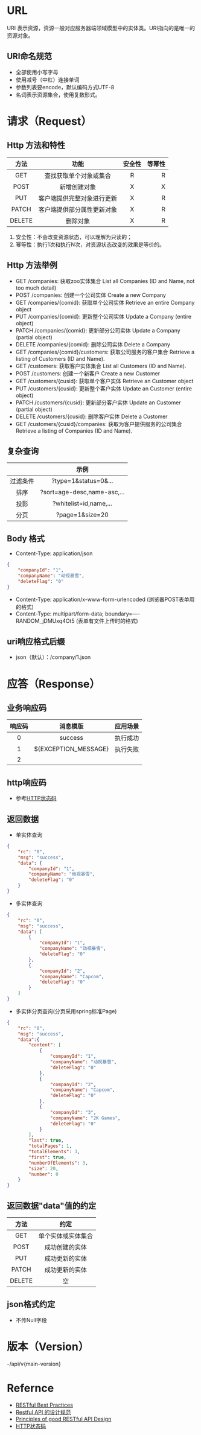 # URL
URI 表示资源，资源一般对应服务器端领域模型中的实体类。URI指向的是唯一的资源对象。
## URI命名规范
- 全部使用小写字母
- 使用减号（中杠）连接单词
- 参数列表要encode，默认编码方式UTF-8
- 名词表示资源集合，使用复数形式。

# 请求（Request）
## Http 方法和特性
| 方法        | 功能                       | 安全性  | 等幂性 |
|:-----------:|:--------------------------:|:-------:|-------:|
| GET         | 查找获取单个对象或集合     | R       | R      |
| POST        | 新增创建对象               | X       | X      |
| PUT         | 客户端提供完整对象进行更新 | X       | R      |
| PATCH       | 客户端提供部分属性更新对象 | X       | R      |
| DELETE      | 删除对象                   | X       | R      |

1. 安全性：不会改变资源状态，可以理解为只读的；
2. 幂等性：执行1次和执行N次，对资源状态改变的效果是等价的。

## Http 方法举例
- GET /companies: 获取zoo实体集合 List all Companies (ID and Name, not too much detail)
- POST /companies: 创建一个公司实体 Create a new Company
- GET /companies/{comid}: 获取单个公司实体 Retrieve an entire Company object
- PUT /companies/{comid}: 更新整个公司实体 Update a Company (entire object)
- PATCH /companies/{comid}: 更新部分公司实体 Update a Company (partial object)
- DELETE /companies/{comid}: 删除公司实体 Delete a Company
- GET /companies/{comid}/customers: 获取公司服务的客户集合 Retrieve a listing of Customers (ID and Name).
- GET /customers: 获取客户实体集合 List all Customers (ID and Name).
- POST /customers: 创建一个新客户 Create a new Customer
- GET /customers/{cusid}: 获取单个客户实体 Retrieve an Customer object
- PUT /customers/{cusid}: 更新整个客户实体 Update an Customer (entire object)
- PATCH /customers/{cusid}: 更新部分客户实体 Update an Customer (partial object)
- DELETE /customers/{cusid}: 删除客户实体 Delete a Customer
- GET /customers/{cusid}/companies: 获取为客户提供服务的公司集合 Retrieve a listing of Companies (ID and Name).

## 复杂查询
|          | 示例                        |
|:--------:|:---------------------------:|
| 过滤条件 | ?type=1&status=0&...        |
| 排序     | ?sort=age-desc,name-asc,... |
| 投影     | ?whitelist=id,name,...      |
| 分页     | ?page=1&size=20             |

## Body 格式

- Content-Type: application/json
```json
{
    "companyId": "1",
    "companyName": "动视暴雪",
    "deleteFlag": "0" 
}
```
- Content-Type: application/x-www-form-urlencoded (浏览器POST表单用的格式)
- Content-Type: multipart/form-data; boundary=—-RANDOM_jDMUxq4Ot5 (表单有文件上传时的格式)

## uri响应格式后缀
- json（默认）：/company/1.json

# 应答（Response）

## 业务响应码
| 响应码 | 消息模版             | 应用场景 |
|:------:|:--------------------:|:--------:|
| 0      | success              | 执行成功 |
| 1      | ${EXCEPTION_MESSAGE} | 执行失败 |
| 2      |                      |          |

## http响应码
- 参考[HTTP状态码](http://baike.baidu.com/link?url=wlRdinTy-Zq_2ZGJNWPwABqblA2V2TnbNBr4sOSoF1-hzFRsdZe37VVhBWTPdDnw8IDVgGFmslSX0zoqYA5SQlnWdCbMXY4CzxgSsodCw_c6EpoteGLfr9IhKvcr51B_)

## 返回数据
- 单实体查询
```json
{
    "rc": "0",
    "msg": "success",
    "data": {
        "companyId": "1",
        "companyName": "动视暴雪",
        "deleteFlag": "0" 
    }
}
```
- 多实体查询
```json
{
    "rc": "0",
    "msg": "success",
    "data": [
        {
            "companyId": "1",
            "companyName": "动视暴雪",
            "deleteFlag": "0" 
        },
        {
            "companyId": "2",
            "companyName": "Capcom",
            "deleteFlag": "0" 
        }
    ]
}
```
- 多实体分页查询(分页采用spring标准Page<T>)
```json
{
    "rc": "0",
    "msg": "success",
    "data":{
        "content": [
            {
                "companyId": "1",
                "companyName": "动视暴雪",
                "deleteFlag": "0" 
            },
            {
                "companyId": "2",
                "companyName": "Capcom",
                "deleteFlag": "0" 
            },
            {
                "companyId": "3",
                "companyName": "2K Games",
                "deleteFlag": "0" 
            }
        ],
        "last": true,
        "totalPages": 1,
        "totalElements": 3,
        "first": true,
        "numberOfElements": 3,
        "size": 20,
        "number": 0
    }
}
```

## 返回数据"data"值的约定
| 方法   | 约定               |
|:------:|:------------------:|
| GET    | 单个实体或实体集合 |
| POST   | 成功创建的实体     |
| PUT    | 成功更新的实体     |
| PATCH  | 成功更新的实体     |
| DELETE | 空                 |

## json格式约定
- 不传Null字段

# 版本（Version）
-/api/v{main-version}

# Refernce
- [RESTful Best Practices](https://segmentfault.com/a/1190000002949234)
- [Restful API 的设计规范](
http://novoland.github.io/%E8%AE%BE%E8%AE%A1/2015/08/17/Restful%20API%20%E7%9A%84%E8%AE%BE%E8%AE%A1%E8%A7%84%E8%8C%83.html?utm_source=tuicool&utm_medium=referral)
- [Principles of good RESTful API Design](https://codeplanet.io/principles-good-restful-api-design/)
- [HTTP状态码](http://baike.baidu.com/link?url=wlRdinTy-Zq_2ZGJNWPwABqblA2V2TnbNBr4sOSoF1-hzFRsdZe37VVhBWTPdDnw8IDVgGFmslSX0zoqYA5SQlnWdCbMXY4CzxgSsodCw_c6EpoteGLfr9IhKvcr51B_)
